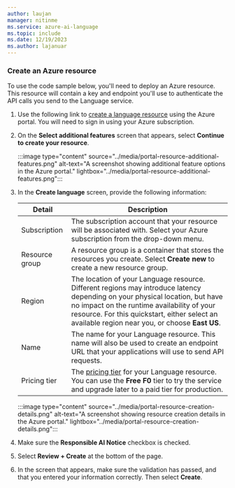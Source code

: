 ```yaml
---
author: laujan
manager: nitinme
ms.service: azure-ai-language
ms.topic: include
ms.date: 12/19/2023
ms.author: lajanuar
---
```


### Create an Azure resource

To use the code sample below, you'll need to deploy an Azure resource. This resource will contain a key and endpoint you'll use to authenticate the API calls you send to the Language service.

1. Use the following link to <a href="https://portal.azure.com/#create/Microsoft.CognitiveServicesTextAnalytics" target="_blank">create a language resource</a> using the Azure portal. You will need to sign in using your Azure subscription.
1. On the **Select additional features** screen that appears, select **Continue to create your resource**.

    :::image type="content" source="../media/portal-resource-additional-features.png" alt-text="A screenshot showing additional feature options in the Azure portal." lightbox="../media/portal-resource-additional-features.png":::

1. In the **Create language** screen, provide the following information:

    |Detail  |Description  | 
    |---------|---------|
    |Subscription     | The subscription account that your resource will be associated with. Select your Azure subscription from the drop-down menu.         |
    |Resource group   | A resource group is a container that stores the resources you create. Select **Create new** to create a new resource group.         |
    |Region     | The location of your Language resource. Different regions may introduce latency depending on your physical location, but have no impact on the runtime availability of your resource. For this quickstart, either select an available region near you, or choose **East US**.        |
    |Name     | The name for your Language resource. This name will also be used to create an endpoint URL that your applications will use to send API requests.         |
    |Pricing tier     | The [pricing tier](https://azure.microsoft.com/pricing/details/cognitive-services/language-service/) for your Language resource. You can use the **Free F0** tier to try the service and upgrade later to a paid tier for production.       |
     
    :::image type="content" source="../media/portal-resource-creation-details.png" alt-text="A screenshot showing resource creation details in the Azure portal." lightbox="../media/portal-resource-creation-details.png":::

1. Make sure the **Responsible AI Notice** checkbox is checked.
1. Select **Review + Create** at the bottom of the page.

1. In the screen that appears, make sure the validation has passed, and that you entered your information correctly. Then select **Create**. 

